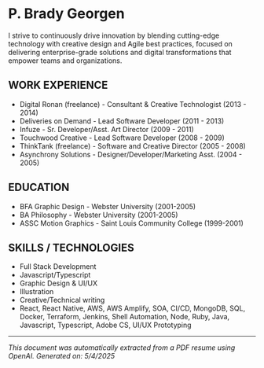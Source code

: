 # P. Brady Georgen

I strive to continuously drive innovation by blending cutting-edge technology with creative design and Agile best practices, focused on delivering enterprise-grade solutions and digital transformations that empower teams and organizations.

## WORK EXPERIENCE

- Digital Ronan (freelance) - Consultant & Creative Technologist (2013 - 2014)
- Deliveries on Demand - Lead Software Developer (2011 - 2013)
- Infuze - Sr. Developer/Asst. Art Director (2009 - 2011)
- Touchwood Creative - Lead Software Developer (2008 - 2009)
- ThinkTank (freelance) - Software and Creative Director (2005 - 2008)
- Asynchrony Solutions - Designer/Developer/Marketing Asst. (2004 - 2005)

## EDUCATION

- BFA Graphic Design - Webster University (2001-2005)
- BA Philosophy - Webster University (2001-2005)
- ASSC Motion Graphics - Saint Louis Community College (1999-2001)

## SKILLS / TECHNOLOGIES

- Full Stack Development
- Javascript/Typescript
- Graphic Design & UI/UX
- Illustration
- Creative/Technical writing
- React, React Native, AWS, AWS Amplify, SOA, CI/CD, MongoDB, SQL, Docker, Terraform, Jenkins, Shell Automation, Node, Ruby, Java, Javascript, Typescript, Adobe CS, UI/UX Prototyping

---

*This document was automatically extracted from a PDF resume using OpenAI.*
*Generated on: 5/4/2025*
